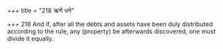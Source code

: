 +++
title = "218 ऋणे धने"

+++
218	And if, after all the debts and assets have been duly distributed according to the rule, any (property) be afterwards discovered, one must divide it equally.